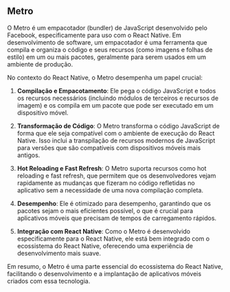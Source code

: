 ## Metro

O Metro é um empacotador (bundler) de JavaScript desenvolvido pelo Facebook, especificamente para uso com o React Native. Em desenvolvimento de software, um empacotador é uma ferramenta que compila e organiza o código e seus recursos (como imagens e folhas de estilo) em um ou mais pacotes, geralmente para serem usados em um ambiente de produção.

No contexto do React Native, o Metro desempenha um papel crucial:

1. **Compilação e Empacotamento**: Ele pega o código JavaScript e todos os recursos necessários (incluindo módulos de terceiros e recursos de imagem) e os compila em um pacote que pode ser executado em um dispositivo móvel.

2. **Transformação de Código**: O Metro transforma o código JavaScript de forma que ele seja compatível com o ambiente de execução do React Native. Isso inclui a transpilação de recursos modernos de JavaScript para versões que são compatíveis com dispositivos móveis mais antigos.

3. **Hot Reloading e Fast Refresh**: O Metro suporta recursos como hot reloading e fast refresh, que permitem que os desenvolvedores vejam rapidamente as mudanças que fizeram no código refletidas no aplicativo sem a necessidade de uma nova compilação completa.

4. **Desempenho**: Ele é otimizado para desempenho, garantindo que os pacotes sejam o mais eficientes possível, o que é crucial para aplicativos móveis que precisam de tempos de carregamento rápidos.

5. **Integração com React Native**: Como o Metro é desenvolvido especificamente para o React Native, ele está bem integrado com o ecossistema do React Native, oferecendo uma experiência de desenvolvimento mais suave.

Em resumo, o Metro é uma parte essencial do ecossistema do React Native, facilitando o desenvolvimento e a implantação de aplicativos móveis criados com essa tecnologia.